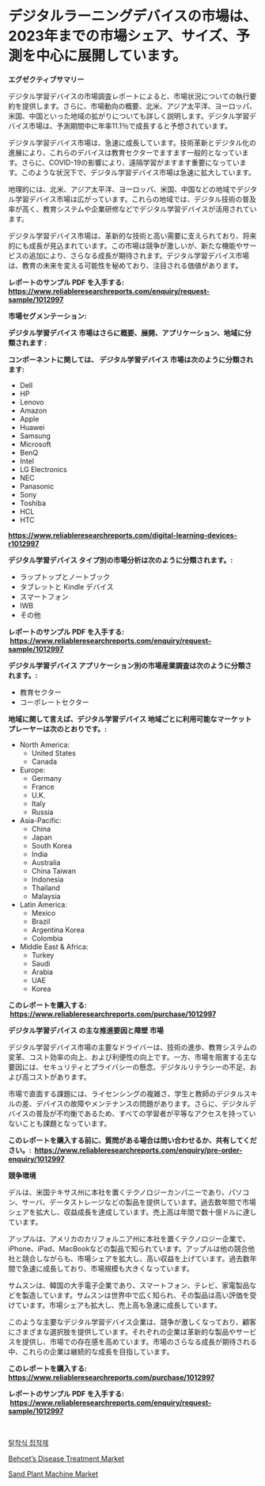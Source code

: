 <p><h1>デジタルラーニングデバイスの市場は、2023年までの市場シェア、サイズ、予測を中心に展開しています。</h1></p><p><strong>エグゼクティブサマリー</strong></p>
<p><p>デジタル学習デバイスの市場調査レポートによると、市場状況についての執行要約を提供します。さらに、市場動向の概要、北米、アジア太平洋、ヨーロッパ、米国、中国といった地域の拡がりについても詳しく説明します。デジタル学習デバイス市場は、予測期間中に年率11.1％で成長すると予想されています。</p><p>デジタル学習デバイス市場は、急速に成長しています。技術革新とデジタル化の進展により、これらのデバイスは教育セクターでますます一般的となっています。さらに、COVID-19の影響により、遠隔学習がますます重要になっています。このような状況下で、デジタル学習デバイス市場は急速に拡大しています。</p><p>地理的には、北米、アジア太平洋、ヨーロッパ、米国、中国などの地域でデジタル学習デバイス市場は広がっています。これらの地域では、デジタル技術の普及率が高く、教育システムや企業研修などでデジタル学習デバイスが活用されています。</p><p>デジタル学習デバイス市場は、革新的な技術と高い需要に支えられており、将来的にも成長が見込まれています。この市場は競争が激しいが、新たな機能やサービスの追加により、さらなる成長が期待されます。デジタル学習デバイス市場は、教育の未来を変える可能性を秘めており、注目される価値があります。</p></p>
<p><strong>レポートのサンプル PDF を入手する: <a href="https://www.reliableresearchreports.com/enquiry/request-sample/1012997">https://www.reliableresearchreports.com/enquiry/request-sample/1012997</a></strong></p>
<p><strong>市場セグメンテーション:</strong></p>
<p><strong> デジタル学習デバイス 市場はさらに概要、展開、アプリケーション、地域に分類されます :</strong></p>
<p><strong>コンポーネントに関しては、 デジタル学習デバイス 市場は次のように分類されます: &nbsp;</strong></p>
<p><ul><li>Dell</li><li>HP</li><li>Lenovo</li><li>Amazon</li><li>Apple</li><li>Huawei</li><li>Samsung</li><li>Microsoft</li><li>BenQ</li><li>Intel</li><li>LG Electronics</li><li>NEC</li><li>Panasonic</li><li>Sony</li><li>Toshiba</li><li>HCL</li><li>HTC</li></ul></p>
<p><strong><a href="https://www.reliableresearchreports.com/digital-learning-devices-r1012997">https://www.reliableresearchreports.com/digital-learning-devices-r1012997</a></strong></p>
<p><strong> デジタル学習デバイス タイプ別の市場分析は次のように分類されます。:</strong></p>
<p><ul><li>ラップトップとノートブック</li><li>タブレットと Kindle デバイス</li><li>スマートフォン</li><li>IWB</li><li>その他</li></ul></p>
<p><strong>レポートのサンプル PDF を入手する: &nbsp;<a href="https://www.reliableresearchreports.com/enquiry/request-sample/1012997">https://www.reliableresearchreports.com/enquiry/request-sample/1012997</a></strong></p>
<p><strong> デジタル学習デバイス アプリケーション別の市場産業調査は次のように分類されます。:</strong></p>
<p><ul><li>教育セクター</li><li>コーポレートセクター</li></ul></p>
<p><strong>地域に関して言えば、デジタル学習デバイス 地域ごとに利用可能なマーケットプレーヤーは次のとおりです。:</strong></p>
<p><ul>
    <li>
        North America:
        <ul>
            <li>United States</li>
            <li>Canada</li>
        </ul>
    </li>
    <li>
        Europe:
        <ul>
            <li>Germany</li>
            <li>France</li>
            <li>U.K.</li>
            <li>Italy</li>
            <li>Russia</li>
        </ul>
    </li>
    <li>
        Asia-Pacific:
        <ul>
            <li>China</li>
            <li>Japan</li>
            <li>South Korea</li>
            <li>India</li>
            <li>Australia</li>
            <li>China Taiwan</li>
            <li>Indonesia</li>
            <li>Thailand</li>
            <li>Malaysia</li>
        </ul>
    </li>
    <li>
        Latin America:
        <ul>
            <li>Mexico</li>
            <li>Brazil</li>
            <li>Argentina Korea</li>
            <li>Colombia</li>
        </ul>
    </li>
    <li>
        Middle East & Africa:
        <ul>
            <li>Turkey</li>
            <li>Saudi</li>
            <li>Arabia</li>
            <li>UAE</li>
            <li>Korea</li>
        </ul>
    </li>
    </ul></p>
<p><strong>このレポートを購入する: &nbsp;<a href="https://www.reliableresearchreports.com/purchase/1012997">https://www.reliableresearchreports.com/purchase/1012997</a></strong></p>
<p><strong>デジタル学習デバイス の主な推進要因と障壁 市場</strong></p>
<p><p>デジタル学習デバイス市場の主要なドライバーは、技術の進歩、教育システムの変革、コスト効率の向上、および利便性の向上です。一方、市場を阻害する主な要因には、セキュリティとプライバシーの懸念、デジタルリテラシーの不足、および高コストがあります。</p><p>市場で直面する課題には、ライセンシングの複雑さ、学生と教師のデジタルスキルの差、デバイスの故障やメンテナンスの問題があります。さらに、デジタルデバイスの普及が不均衡であるため、すべての学習者が平等なアクセスを持っていないことも課題となっています。</p></p>
<p><strong>このレポートを購入する前に、質問がある場合は問い合わせるか、共有してください。:&nbsp; <a href="https://www.reliableresearchreports.com/enquiry/pre-order-enquiry/1012997">https://www.reliableresearchreports.com/enquiry/pre-order-enquiry/1012997</a></strong></p>
<p><strong>競争環境</strong></p>
<p><p>デルは、米国テキサス州に本社を置くテクノロジーカンパニーであり、パソコン、サーバ、データストレージなどの製品を提供しています。過去数年間で市場シェアを拡大し、収益成長を達成しています。売上高は年間で数十億ドルに達しています。</p><p>アップルは、アメリカのカリフォルニア州に本社を置くテクノロジー企業で、iPhone、iPad、MacBookなどの製品で知られています。アップルは他の競合他社と競合しながらも、市場シェアを拡大し、高い収益を上げています。過去数年間で急速に成長しており、市場規模も大きくなっています。</p><p>サムスンは、韓国の大手電子企業であり、スマートフォン、テレビ、家電製品などを製造しています。サムスンは世界中で広く知られ、その製品は高い評価を受けています。市場シェアも拡大し、売上高も急速に成長しています。</p><p>このような主要なデジタル学習デバイス企業は、競争が激しくなっており、顧客にさまざまな選択肢を提供しています。それぞれの企業は革新的な製品やサービスを提供し、市場での存在感を高めています。市場のさらなる成長が期待される中、これらの企業は継続的な成長を目指しています。</p></p>
<p><strong>このレポートを購入する: &nbsp; <a href="https://www.reliableresearchreports.com/purchase/1012997">https://www.reliableresearchreports.com/purchase/1012997</a></strong></p>
<p><strong>レポートのサンプル PDF を入手する: &nbsp;<a href="https://www.reliableresearchreports.com/enquiry/request-sample/1012997">https://www.reliableresearchreports.com/enquiry/request-sample/1012997</a></strong><strong></strong></p>
<p>&nbsp;</p>
<p><p><a href="https://github.com/AlbertotDouglas44367/Market-Research-Report-List-1/blob/main/422089825002.md">탈착식 접착제</a></p><p><a href="https://www.linkedin.com/pulse/behcetrsquos-disease-treatment-market-size-trends-growth-kq4rc?trackingId=yM1jiesXKFMU5YJgFH9W4Q%3D%3D">Behcet’s Disease Treatment Market</a></p><p><a href="https://www.linkedin.com/pulse/sand-plant-machine-market-size-focuses-dynamics-in-depth-kueyc?trackingId=ExPANErKed4wpoiGrG8Prw%3D%3D">Sand Plant Machine Market</a></p></p>
